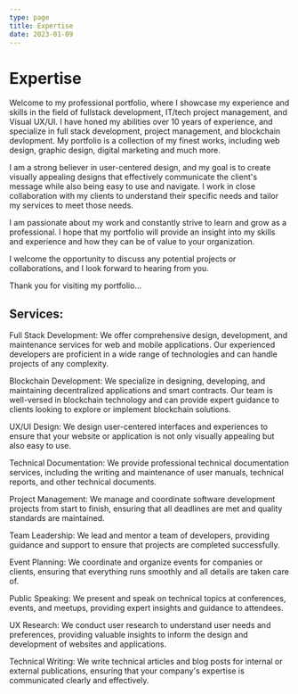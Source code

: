 ```yaml
---
type: page
title: Expertise
date: 2023-01-09
---
```


# Expertise
Welcome to my professional portfolio, where I showcase my experience and skills in the field of fullstack development, IT/tech project management, and Visual UX/UI. I have honed my abilities over 10 years of experience, and specialize in full stack development, project management, and blockchain devlopment. My portfolio is a collection of my finest works, including web design, graphic design, digital marketing and much more.

I am a strong believer in user-centered design, and my goal is to create visually appealing designs that effectively communicate the client's message while also being easy to use and navigate. I work in close collaboration with my clients to understand their specific needs and tailor my services to meet those needs.

I am passionate about my work and constantly strive to learn and grow as a professional. I hope that my portfolio will provide an insight into my skills and experience and how they can be of value to your organization.

I welcome the opportunity to discuss any potential projects or collaborations, and I look forward to hearing from you.

Thank you for visiting my portfolio...  

## Services: 

Full Stack Development: We offer comprehensive design, development, and maintenance services for web and mobile applications. Our experienced developers are proficient in a wide range of technologies and can handle projects of any complexity.

Blockchain Development: We specialize in designing, developing, and maintaining decentralized applications and smart contracts. Our team is well-versed in blockchain technology and can provide expert guidance to clients looking to explore or implement blockchain solutions.

UX/UI Design: We design user-centered interfaces and experiences to ensure that your website or application is not only visually appealing but also easy to use.

Technical Documentation: We provide professional technical documentation services, including the writing and maintenance of user manuals, technical reports, and other technical documents.

Project Management: We manage and coordinate software development projects from start to finish, ensuring that all deadlines are met and quality standards are maintained.

Team Leadership: We lead and mentor a team of developers, providing guidance and support to ensure that projects are completed successfully.

Event Planning: We coordinate and organize events for companies or clients, ensuring that everything runs smoothly and all details are taken care of.

Public Speaking: We present and speak on technical topics at conferences, events, and meetups, providing expert insights and guidance to attendees.

UX Research: We conduct user research to understand user needs and preferences, providing valuable insights to inform the design and development of websites and applications.

Technical Writing: We write technical articles and blog posts for internal or external publications, ensuring that your company's expertise is communicated clearly and effectively.

